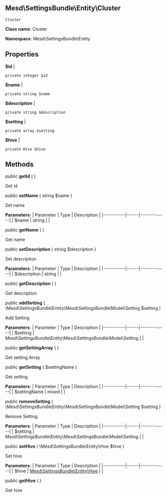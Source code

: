 Mesd\SettingsBundle\Entity\Cluster
---------------

    Cluster

    


**Class name**: Cluster

**Namespace**: Mesd\SettingsBundle\Entity









Properties
----------


**$id**  |  



    private integer $id






**$name**  |  



    private string $name






**$description**  |  



    private string $description






**$setting**  |  



    private array $setting






**$hive**  |  



    private Hive $hive






Methods
-------


public **getId** (  )


Get id









public **setName** ( string $name )


Set name








**Parameters**:
| Parameter | Type | Description |
|-----------|------|-------------|
| $name | string |  |



public **getName** (  )


Get name









public **setDescription** ( string $description )


Set description








**Parameters**:
| Parameter | Type | Description |
|-----------|------|-------------|
| $description | string |  |



public **getDescription** (  )


Get description









public **addSetting** ( \Mesd\SettingsBundle\Entity\Mesd\SettingsBundle\Model\Setting $setting )


Add Setting








**Parameters**:
| Parameter | Type | Description |
|-----------|------|-------------|
| $setting | Mesd\SettingsBundle\Entity\Mesd\SettingsBundle\Model\Setting |  |



public **getSettingArray** (  )


Get setting Array









public **getSetting** ( $settingName )


Get setting








**Parameters**:
| Parameter | Type | Description |
|-----------|------|-------------|
| $settingName | mixed |  |



public **removeSetting** ( \Mesd\SettingsBundle\Entity\Mesd\SettingsBundle\Model\Setting $setting )


Remove Setting








**Parameters**:
| Parameter | Type | Description |
|-----------|------|-------------|
| $setting | Mesd\SettingsBundle\Entity\Mesd\SettingsBundle\Model\Setting |  |



public **setHive** ( \Mesd\SettingsBundle\Entity\Hive $hive )


Set hive








**Parameters**:
| Parameter | Type | Description |
|-----------|------|-------------|
| $hive | [Mesd\SettingsBundle\Entity\Hive](Mesd-SettingsBundle-Entity-Hive.md) |  |



public **getHive** (  )


Get hive








